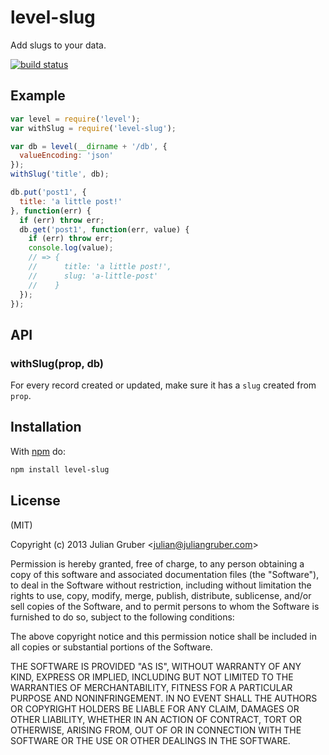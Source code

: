 
# level-slug

Add slugs to your data.

[![build status](https://secure.travis-ci.org/juliangruber/level-slug.png)](http://travis-ci.org/juliangruber/level-slug)

## Example

```js
var level = require('level');
var withSlug = require('level-slug');

var db = level(__dirname + '/db', {
  valueEncoding: 'json'
});
withSlug('title', db);

db.put('post1', {
  title: 'a little post!'
}, function(err) {
  if (err) throw err;
  db.get('post1', function(err, value) {
    if (err) throw err;
    console.log(value);
    // => {
    //      title: 'a little post!',
    //      slug: 'a-little-post'
    //    }
  });
});
```

## API

### withSlug(prop, db)

For every record created or updated, make sure it has a `slug` created
from `prop`.

## Installation

With [npm](https://npmjs.org) do:

```bash
npm install level-slug
```

## License

(MIT)

Copyright (c) 2013 Julian Gruber &lt;julian@juliangruber.com&gt;

Permission is hereby granted, free of charge, to any person obtaining a copy of
this software and associated documentation files (the "Software"), to deal in
the Software without restriction, including without limitation the rights to
use, copy, modify, merge, publish, distribute, sublicense, and/or sell copies
of the Software, and to permit persons to whom the Software is furnished to do
so, subject to the following conditions:

The above copyright notice and this permission notice shall be included in all
copies or substantial portions of the Software.

THE SOFTWARE IS PROVIDED "AS IS", WITHOUT WARRANTY OF ANY KIND, EXPRESS OR
IMPLIED, INCLUDING BUT NOT LIMITED TO THE WARRANTIES OF MERCHANTABILITY,
FITNESS FOR A PARTICULAR PURPOSE AND NONINFRINGEMENT. IN NO EVENT SHALL THE
AUTHORS OR COPYRIGHT HOLDERS BE LIABLE FOR ANY CLAIM, DAMAGES OR OTHER
LIABILITY, WHETHER IN AN ACTION OF CONTRACT, TORT OR OTHERWISE, ARISING FROM,
OUT OF OR IN CONNECTION WITH THE SOFTWARE OR THE USE OR OTHER DEALINGS IN THE
SOFTWARE.
